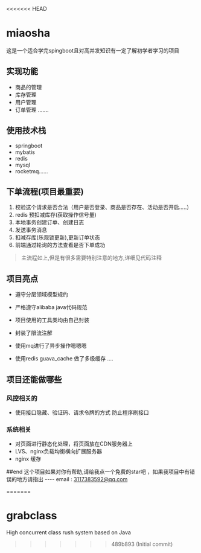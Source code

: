 <<<<<<< HEAD
# miaosha
这是一个适合学完spingboot且对高并发知识有一定了解初学者学习的项目

## 实现功能
- 商品的管理
- 库存管理
- 用户管理
- 订单管理 .......
## 使用技术栈
- springboot
- mybatis
- redis
- mysql
- rocketmq......

## 下单流程(项目最重要)
1. 校验这个请求是否合法（用户是否登录、商品是否存在、活动是否开启.....）
2. redis 预扣减库存(获取操作信号量)
3. 本地事务创建订单、创建日志
4. 发送事务消息
5. 扣减存库(乐观锁更新),更新订单状态
6. 前端通过轮询的方法查看是否下单成功
> 主流程如上,但是有很多需要特别注意的地方,详细见代码注释

## 项目亮点
- 遵守分层领域模型规约
- 严格遵守alibaba java代码规范
- 项目使用的工具类均由自己封装
- 封装了限流注解
- 使用mq进行了异步操作嗯嗯嗯
  
- 使用redis guava_cache 做了多级缓存 ....

## 项目还能做哪些
### 风控相关的 
- 使用接口隐藏、验证码、请求令牌的方式 防止程序刷接口
### 系统相关
- 对页面进行静态化处理，将页面放在CDN服务器上
- LVS、nginx负载均衡横向扩展服务器
- nginx 缓存


##end
这个项目如果对你有帮助,请给我点一个免费的star吧 ，如果我项目中有错误的地方请指出 ---- email : 3117383592@qq.com


=======
# grabclass
High concurrent class rush system based on Java
>>>>>>> 489b893 (Initial commit)
